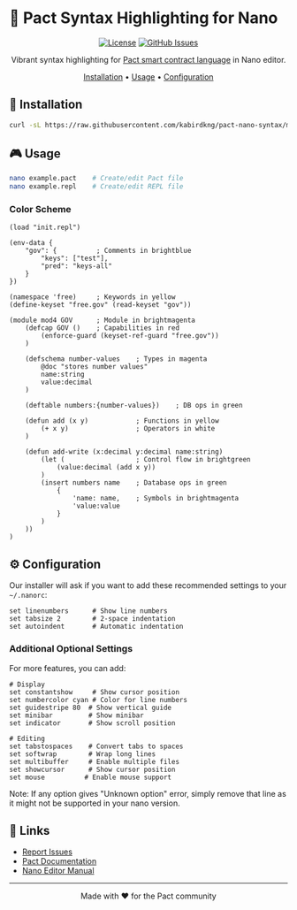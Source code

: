 # 🎨 Pact Syntax Highlighting for Nano

<div align="center">

[![License](https://img.shields.io/badge/license-BSD%203--Clause-blue.svg)](LICENSE)
[![GitHub Issues](https://img.shields.io/github/issues/kabirdkng/pact-nano-syntax.svg)](https://github.com/kabirdkng/pact-nano-syntax/issues)

Vibrant syntax highlighting for [Pact smart contract language](https://pact-language.readthedocs.io/) in Nano editor.

[Installation](#installation) • [Usage](#usage) • [Configuration](#configuration)

</div>

## 🚀 Installation

```bash
curl -sL https://raw.githubusercontent.com/kabirdkng/pact-nano-syntax/master/install.sh | bash
```

## 🎮 Usage

```bash
nano example.pact    # Create/edit Pact file
nano example.repl    # Create/edit REPL file
```

### Color Scheme
```pact
(load "init.repl")

(env-data {
    "gov": {          ; Comments in brightblue
        "keys": ["test"],
        "pred": "keys-all"
    }
})

(namespace 'free)     ; Keywords in yellow
(define-keyset "free.gov" (read-keyset "gov"))

(module mod4 GOV      ; Module in brightmagenta
    (defcap GOV ()    ; Capabilities in red
        (enforce-guard (keyset-ref-guard "free.gov"))
    )

    (defschema number-values    ; Types in magenta
        @doc "stores number values"
        name:string
        value:decimal
    )

    (deftable numbers:{number-values})    ; DB ops in green

    (defun add (x y)            ; Functions in yellow
        (+ x y)                 ; Operators in white
    )

    (defun add-write (x:decimal y:decimal name:string)
        (let (                  ; Control flow in brightgreen
            (value:decimal (add x y))
        )
        (insert numbers name    ; Database ops in green
            {
                'name: name,    ; Symbols in brightmagenta
                'value:value 
            }
        )
    ))
)
```

## ⚙️ Configuration

Our installer will ask if you want to add these recommended settings to your `~/.nanorc`:

```nanorc
set linenumbers      # Show line numbers
set tabsize 2        # 2-space indentation 
set autoindent       # Automatic indentation
```

### Additional Optional Settings
For more features, you can add:
```nanorc
# Display
set constantshow     # Show cursor position
set numbercolor cyan # Color for line numbers
set guidestripe 80  # Show vertical guide
set minibar         # Show minibar
set indicator       # Show scroll position

# Editing
set tabstospaces    # Convert tabs to spaces
set softwrap        # Wrap long lines
set multibuffer     # Enable multiple files
set showcursor      # Show cursor position
set mouse          # Enable mouse support
```

Note: If any option gives "Unknown option" error, simply remove that line as it might not be supported in your nano version.

## 🔗 Links

- [Report Issues](https://github.com/kabirdkng/pact-nano-syntax/issues)
- [Pact Documentation](https://pact-language.readthedocs.io/)
- [Nano Editor Manual](https://www.nano-editor.org/docs.php)

---

<div align="center">
Made with ❤️ for the Pact community
</div>
